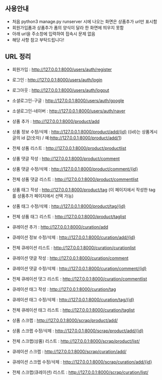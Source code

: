 ## 사용안내

-   처음 python3 manage.py runserver 시에 나오는 화면은 상품추가 url만 표시함
-   회원가입폼과 상품추가 폼의 양식이 달라 한 화면에 띄우지 못함
-   아래 url을 주소창에 입력하여 접속시 문제 없음
-   해당 사항 참고 부탁드립니다!
    <br>

## URL 정리

-   회원가입 : http://127.0.0.1:8000/users/auth/register
-   로그인 : http://127.0.0.1:8000/users/auth/login
-   로그아웃 : http://127.0.0.1:8000/users/auth/logout
-   소셜로그인-구글 : http://127.0.0.1:8000/users/auth/google
-   소셜로그인-네이버 : http://127.0.0.1:8000/users/auth/naver
    <br>

-   상품 추가 : http://127.0.0.1:8000/product/add
-   상품 정보 수정/삭제 : http://127.0.0.1:8000/product/add/{id} ({id}는 상품게시글의 id 값(숫자) / 예:http://127.0.0.1:8000/product/add/1)
-   전체 상품 리스트 : http://127.0.0.1:8000/product/productlist
-   상품 댓글 작성 : http://127.0.0.1:8000/product/comment
-   상품 댓글 수정/삭제 : http://127.0.0.1:8000/product/comment/{id}
-   전체 상품 댓글 리스트 : http://127.0.0.1:8000/product/commentlist
-   상품 태그 작성 : http://127.0.0.1:8000/product/tag (이 페이지에서 작성한 tag를 상품추가 페이지에서 선택 가능)
-   상품 태그 수정/삭제 : http://127.0.0.1:8000/product/tag/{id}
-   전체 상품 태그 리스트 : http://127.0.0.1:8000/product/taglist
    <br>

-   큐레이션 추가 : http://127.0.0.1:8000/curation/add
-   큐레이션 정보 수정/삭제 : http://127.0.0.1:8000/curation/add/{id}
-   전체 큐레이션 리스트 : http://127.0.0.1:8000/curation/curationlist
-   큐레이션 댓글 작성 : http://127.0.0.1:8000/curation/comment
-   큐레이션 댓글 수정/삭제 : http://127.0.0.1:8000/curation/comment/{id}
-   전체 큐레이션 댓그 리스트 : http://127.0.0.1:8000/curation/commentlist
-   큐레이션 태그 작성 : http://127.0.0.1:8000/curation/tag
-   큐레이션 태그 수정/삭제 : http://127.0.0.1:8000/curation/tag/{id}
-   전체 큐레이션 태그 리스트 : http://127.0.0.1:8000/curation/taglist
    <br>

-   상품 스크랩 : http://127.0.0.1:8000/scrap/product/add/
-   상품 스크랩 수정/삭제 : http://127.0.0.1:8000/scrap/product/add/{id}
-   전체 스크랩(상품) 리스트 : http://127.0.0.1:8000/scrap/product/list/
-   큐레이션 스크랩 : http://127.0.0.1:8000/scrap/curation/add/
-   큐레이션 스크랩 수정/삭제 : http://127.0.0.1:8000/scrap/curation/add/{id}
-   전체 스크랩(큐레이션) 리스트 : http://127.0.0.1:8000/scrap/curation/list/
